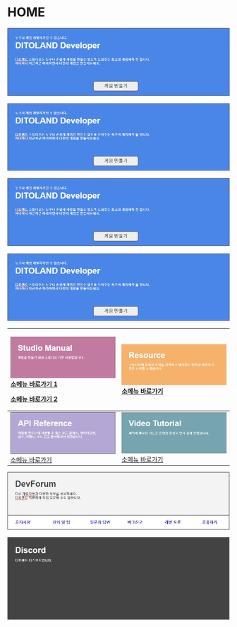 # HOME

![](.gitbook/assets/20210316_142454.jpg)

![](.gitbook/assets/20210316_142454.jpg)

![](.gitbook/assets/20210316_142454.jpg)

[![](.gitbook/assets/20210316_142454.jpg)](https://rdevelop.ditoland.co.kr/GameManage/CG)

<table>
  <thead>
    <tr>
      <th style="text-align:left">
        <p> <a href="studio-manual.md"><img src=".gitbook/assets/image.png" alt/></a>
          <br
          /><a href="studio-manual.md#1">&#xC18C;&#xBA54;&#xB274; &#xBC14;&#xB85C;&#xAC00;&#xAE30; 1</a>
        </p>
        <p><a href="studio-manual.md#2">&#xC18C;&#xBA54;&#xB274; &#xBC14;&#xB85C;&#xAC00;&#xAE30; 2</a>
        </p>
      </th>
      <th style="text-align:left"> <a href="resources.md"><img src=".gitbook/assets/20210316_142830.jpg" alt/></a>
        <br
        /><a href="resources.md">&#xC18C;&#xBA54;&#xB274; &#xBC14;&#xB85C;&#xAC00;&#xAE30;</a>
      </th>
    </tr>
  </thead>
  <tbody>
    <tr>
      <td style="text-align:left"> <a href="api-reference.md"><img src=".gitbook/assets/20210317_164709.jpg" alt/></a>
        <br
        /><a href="api-reference.md">&#xC18C;&#xBA54;&#xB274; &#xBC14;&#xB85C;&#xAC00;&#xAE30;</a>
      </td>
      <td style="text-align:left"> <a href="video-tutorial/"><img src=".gitbook/assets/20210316_152740 (2) (2) (4) (4) (3).jpg" alt/></a>
        <br
        /><a href="video-tutorial/">&#xC18C;&#xBA54;&#xB274; &#xBC14;&#xB85C;&#xAC00;&#xAE30;</a>
      </td>
    </tr>
  </tbody>
</table>

![](.gitbook/assets/20210317_163244.jpg)

[![&#xB514;&#xC2A4;&#xCF54;&#xB4DC;&#xBC30;&#xB108;](.gitbook/assets/20210317_145308.jpg)](https://discord.gg/BxXM4JA)

